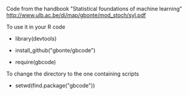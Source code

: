 

Code from the handbook 
"Statistical foundations of machine learning"
http://www.ulb.ac.be/di/map/gbonte/mod_stoch/syl.pdf



To use it in your R code

- library(devtools)

- install_github("gbonte/gbcode")

- require(gbcode)


To change the directory to the one containing scripts 

- setwd(find.package("gbcode"))
